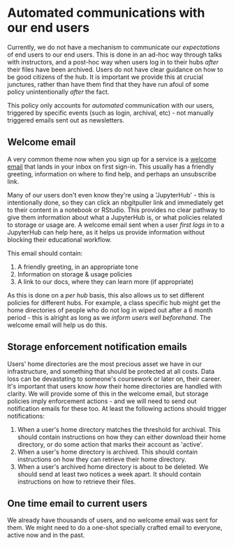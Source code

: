 # Automated communications with our end users

Currently, we do not have a mechanism to communicate our *expectations* of
end users to our end users. This is done in an ad-hoc way through talks with
instructors, and a post-hoc way when users log in to their hubs *after* their
files have been archived. Users do not have clear guidance on how to be good
citizens of the hub. It is important we provide this at crucial junctures,
rather than have them find that they have run afoul of some policy unintentionally
*after* the fact.

This policy only accounts for *automated* communication with our users,
triggered by specific events (such as login, archival, etc) - not manually
triggered emails sent out as newsletters.

## Welcome email

A very common theme now when you sign up for a service is a [welcome
email](https://blog.hubspot.com/marketing/welcome-email-examples) that lands
in your inbox on first sign-in. This usually has a friendly greeting, information
on where to find help, and perhaps an unsubscribe link.

Many of our users don't even know they're using a 'JupyterHub' - this is intentionally
done, so they can click an nbgitpuller link and immediately get to their content
in a notebook or RStudio. This provides no clear pathway to give them information
about what a JupyterHub is, or what policies related to storage or usage are. A
welcome email sent when a user *first logs in* to a JupyterHub can help here, as
it helps us provide information without blocking their educational workflow.

This email should contain:

1. A friendly greeting, in an appropriate tone
2. Information on storage & usage policies
3. A link to our docs, where they can learn more (if appropriate)

As this is done on a *per hub* basis, this also allows us to set different policies
for different hubs. For example, a class specific hub might get the home directories
of people who do not log in wiped out after a 6 month period - this is alright as long
as we *inform users well beforehand*. The welcome email will help us do this.

## Storage enforcement notification emails

Users' home directories are the most precious asset we have in our infrastructure,
and something that should be protected at all costs. Data loss can be devastating
to someone's coursework or later on, their career. It's important that users know
*how* their home directories are handled with clarity. We will provide some of this
in the welcome email, but storage policies imply enforcement actions - and we will
need to send out notification emails for these too. At least the following actions
should trigger notifications:

1. When a user's home directory matches the threshold for archival. This should
   contain instructions on how they can either download their home directory,
   or do some action that marks their account as 'active'.
2. When a user's home directory is archived. This should contain instructions on
   how they can retrieve their home directory.
3. When a user's archived home directory is about to be deleted. We should send
   at least two notices a week apart. It should contain instructions on how
   to retrieve their files.

## One time email to current users

We already have thousands of users, and no welcome email was sent for them.
We might need to do a one-shot specially crafted email to everyone, active now
and in the past.